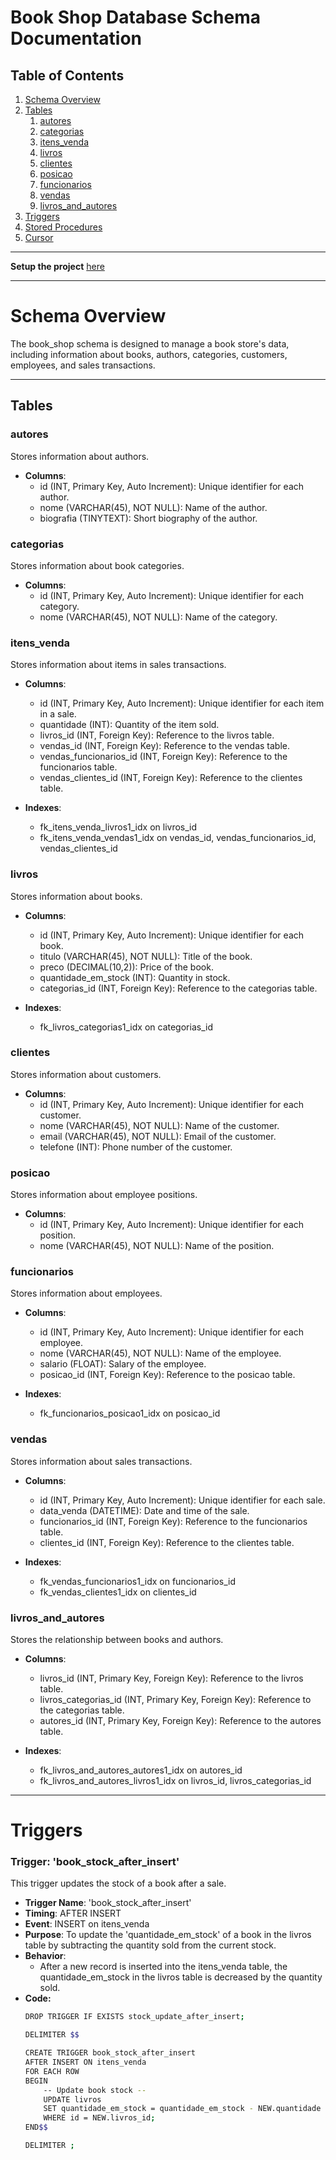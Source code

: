 # Book Shop Database Schema Documentation

## Table of Contents

1. [Schema Overview](#Schema)
2. [Tables](#Tables)
    1. [autores](#autores)
    2. [categorias](#categorias)
    3. [itens_venda](#itens_venda)
    4. [livros](#livros)
    5. [clientes](#clientes)
    6. [posicao](#posicao)
    7. [funcionarios](#funcionarios)
    8. [vendas](#vendas)
    9. [livros_and_autores](#livros_and_autores)
4. [Triggers](#Triggers)
5. [Stored Procedures](#Procedures)
6. [Cursor](#Cursor)

---

**Setup the project** [here](https://github.com/rlcosta177/mysql-bookshop/blob/main/setup.md)

---

# Schema Overview
The book_shop schema is designed to manage a book store's data, including information about books, authors, categories, customers, employees, and sales transactions.

---

## Tables

### autores

Stores information about authors.

   - **Columns**:
       - id (INT, Primary Key, Auto Increment): Unique identifier for each author.
       - nome (VARCHAR(45), NOT NULL): Name of the author.
       - biografia (TINYTEXT): Short biography of the author.

### categorias

Stores information about book categories.

   - **Columns**:
       - id (INT, Primary Key, Auto Increment): Unique identifier for each category.
       - nome (VARCHAR(45), NOT NULL): Name of the category.

### itens_venda

Stores information about items in sales transactions.

   - **Columns**:
       - id (INT, Primary Key, Auto Increment): Unique identifier for each item in a sale.
       - quantidade (INT): Quantity of the item sold.
       - livros_id (INT, Foreign Key): Reference to the livros table.
       - vendas_id (INT, Foreign Key): Reference to the vendas table.
       - vendas_funcionarios_id (INT, Foreign Key): Reference to the funcionarios table.
       - vendas_clientes_id (INT, Foreign Key): Reference to the clientes table.

   - **Indexes**:
       - fk_itens_venda_livros1_idx on livros_id
       - fk_itens_venda_vendas1_idx on vendas_id, vendas_funcionarios_id, vendas_clientes_id

### livros

Stores information about books.

   - **Columns**:
       - id (INT, Primary Key, Auto Increment): Unique identifier for each book.
       - titulo (VARCHAR(45), NOT NULL): Title of the book.
       - preco (DECIMAL(10,2)): Price of the book.
       - quantidade_em_stock (INT): Quantity in stock.
       - categorias_id (INT, Foreign Key): Reference to the categorias table.

   - **Indexes**:
       - fk_livros_categorias1_idx on categorias_id

### clientes

Stores information about customers.

   - **Columns**:
       - id (INT, Primary Key, Auto Increment): Unique identifier for each customer.
       - nome (VARCHAR(45), NOT NULL): Name of the customer.
       - email (VARCHAR(45), NOT NULL): Email of the customer.
       - telefone (INT): Phone number of the customer.

### posicao

Stores information about employee positions.

   - **Columns**:
       - id (INT, Primary Key, Auto Increment): Unique identifier for each position.
       - nome (VARCHAR(45), NOT NULL): Name of the position.

### funcionarios

Stores information about employees.

   - **Columns**:
       - id (INT, Primary Key, Auto Increment): Unique identifier for each employee.
       - nome (VARCHAR(45), NOT NULL): Name of the employee.
       - salario (FLOAT): Salary of the employee.
       - posicao_id (INT, Foreign Key): Reference to the posicao table.

   - **Indexes**:
       - fk_funcionarios_posicao1_idx on posicao_id

### vendas

Stores information about sales transactions.

   - **Columns**:
       - id (INT, Primary Key, Auto Increment): Unique identifier for each sale.
       - data_venda (DATETIME): Date and time of the sale.
       - funcionarios_id (INT, Foreign Key): Reference to the funcionarios table.
       - clientes_id (INT, Foreign Key): Reference to the clientes table.

   - **Indexes**:
       - fk_vendas_funcionarios1_idx on funcionarios_id
       - fk_vendas_clientes1_idx on clientes_id

### livros_and_autores

Stores the relationship between books and authors.

   - **Columns**:
       - livros_id (INT, Primary Key, Foreign Key): Reference to the livros table.
       - livros_categorias_id (INT, Primary Key, Foreign Key): Reference to the categorias table.
       - autores_id (INT, Primary Key, Foreign Key): Reference to the autores table.

   - **Indexes**:
       - fk_livros_and_autores_autores1_idx on autores_id
       - fk_livros_and_autores_livros1_idx on livros_id, livros_categorias_id


---

# Triggers

### Trigger: 'book_stock_after_insert'

This trigger updates the stock of a book after a sale.

   - **Trigger Name**: 'book_stock_after_insert'
   - **Timing**: AFTER INSERT
   - **Event**: INSERT on itens_venda
   - **Purpose**: To update the 'quantidade_em_stock' of a book in the livros table by subtracting the quantity sold from the current stock.
   - **Behavior**:
       - After a new record is inserted into the itens_venda table, the quantidade_em_stock in the livros table is decreased by the quantity sold.
   - **Code:**
     ```bash
     DROP TRIGGER IF EXISTS stock_update_after_insert;

     DELIMITER $$

     CREATE TRIGGER book_stock_after_insert
     AFTER INSERT ON itens_venda
     FOR EACH ROW
     BEGIN
         -- Update book stock --
         UPDATE livros 
         SET quantidade_em_stock = quantidade_em_stock - NEW.quantidade
         WHERE id = NEW.livros_id;
     END$$

     DELIMITER ;
     ```
